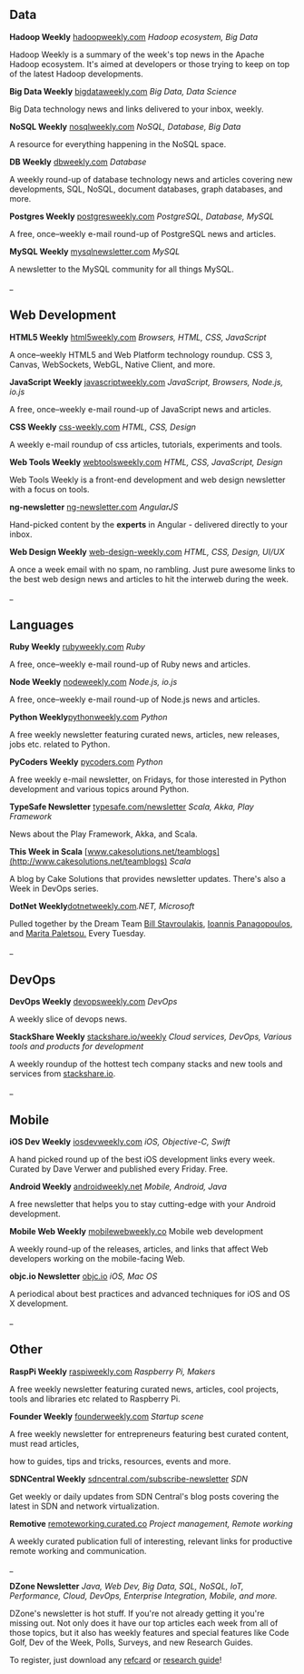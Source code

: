 
## Data

**Hadoop Weekly** [hadoopweekly.com](http://www.hadoopweekly.com/)  _Hadoop ecosystem, Big Data_

Hadoop Weekly is a summary of the week's top news in the Apache Hadoop ecosystem. It's aimed at developers or those trying to keep on top of the latest Hadoop developments.

**Big Data Weekly** [bigdataweekly.com](http://bigdataweekly.com/) _Big Data, Data Science_

Big Data technology news and links delivered to your inbox, weekly.

**NoSQL Weekly** [nosqlweekly.com](http://www.nosqlweekly.com/) _NoSQL, Database, Big Data_

A resource for everything happening in the NoSQL space.

**DB Weekly** [dbweekly.com](http://dbweekly.com/) _Database_

A weekly round-up of database technology news and articles covering new developments, SQL, NoSQL, document databases, graph databases, and more.

**Postgres Weekly** [postgresweekly.com](http://postgresweekly.com/) _PostgreSQL, Database, MySQL_

A free, once–weekly e-mail round-up of PostgreSQL news and articles.

**MySQL Weekly** [mysqlnewsletter.com](http://mysqlnewsletter.com/) _MySQL_

A newsletter to the MySQL community for all things MySQL.

_

## Web Development

**HTML5 Weekly** [html5weekly.com](http://html5weekly.com) _Browsers, HTML, CSS, JavaScript_

A once–weekly HTML5 and Web Platform technology roundup. CSS 3, Canvas, WebSockets, WebGL, Native Client, and more.

**JavaScript Weekly** [javascriptweekly.com](http://javascriptweekly.com/) _JavaScript, Browsers, Node.js, io.js_

A free, once–weekly e-mail round-up of JavaScript news and articles.

**CSS Weekly** [css-weekly.com](http://css-weekly.com/) _HTML, CSS, Design_

A weekly e-mail roundup of css articles, tutorials, experiments and tools.

**Web Tools Weekly** [webtoolsweekly.com](http://webtoolsweekly.com/) _HTML, CSS, JavaScript, Design_

Web Tools Weekly is a front-end development and web design newsletter with a focus on tools.

**ng-newsletter** [ng-newsletter.com](http://www.ng-newsletter.com/) _AngularJS_

Hand-picked content by the **experts** in Angular - delivered directly to your inbox.

**Web Design Weekly** [web-design-weekly.com](http://web-design-weekly.com/) _HTML, CSS, Design, UI/UX_

A once a week email with no spam, no rambling. Just pure awesome links to the best web design news and articles to hit the interweb during the week.

_

## **Languages**

**Ruby Weekly** [rubyweekly.com](http://rubyweekly.com/) _Ruby_

A free, once–weekly e-mail round-up of Ruby news and articles.

**Node Weekly** [nodeweekly.com](http://nodeweekly.com/) _Node.js, io.js_

A free, once–weekly e-mail round-up of Node.js news and articles.

**Python Weekly**[pythonweekly.com](http://www.pythonweekly.com/) _Python_

A free weekly newsletter featuring curated news, articles, new releases, jobs etc. related to Python.

**PyCoders Weekly** [pycoders.com](http://www.pycoders.com/) _Python_

A free weekly e-mail newsletter, on Fridays, for those interested in Python development and various topics around Python.

**TypeSafe Newsletter** [typesafe.com/newsletter](http://typesafe.com/newsletter) _Scala, Akka, Play Framework_

News about the Play Framework, Akka, and Scala.

**This Week in Scala** [www.cakesolutions.net/teamblogs](http://www.cakesolutions.net/teamblogs) _Scala_

A blog by Cake Solutions that provides newsletter updates. There's also a Week in DevOps series.

**DotNet Weekly**[dotnetweekly.com](http://www.dotnetweekly.com/)_.NET, Microsoft_

Pulled together by the Dream Team [Bill Stavroulakis](http://bstavroulakis.com/blog/), [Ioannis Panagopoulos](http://www.progware.org/blog/), and [Marita Paletsou.](http://codespot.gr/) Every Tuesday. 

_

## DevOps

**DevOps Weekly** [devopsweekly.com](http://www.devopsweekly.com/) _DevOps_

A weekly slice of devops news.

**StackShare Weekly** [stackshare.io/weekly](http://stackshare.io/weekly) _Cloud services, DevOps, Various tools and products for development_

A weekly roundup of the hottest tech company stacks and new tools and services from [stackshare.io](http://stackshare.io).

_

## Mobile

**iOS Dev Weekly** [iosdevweekly.com](https://iosdevweekly.com/) _iOS, Objective-C, Swift_

A hand picked round up of the best iOS development links every week. Curated by Dave Verwer and published every Friday. Free.

**Android Weekly** [androidweekly.net](http://androidweekly.net/) _Mobile, Android, Java_

A free newsletter that helps you to stay cutting-edge with your Android development.

**Mobile Web Weekly** [mobilewebweekly.co](http://mobilewebweekly.co/) Mobile web development

A weekly round-up of the releases, articles, and links that affect Web developers working on the mobile-facing Web.

**objc.io Newsletter** [objc.io](http://www.objc.io/) _iOS, Mac OS_

A periodical about best practices and advanced techniques for iOS and OS X development.

_

## Other

**RaspPi Weekly** [raspiweekly.com](http://www.raspiweekly.com) _Raspberry Pi, Makers_

A free weekly newsletter featuring curated news, articles, cool projects, tools and libraries etc related to Raspberry Pi.

**Founder Weekly** [founderweekly.com](http://www.founderweekly.com) _Startup scene_

A free weekly newsletter for entrepreneurs featuring best curated content, must read articles, 

how to guides, tips and tricks, resources, events and more.

**SDNCentral Weekly** [sdncentral.com/subscribe-newsletter](https://www.sdncentral.com/subscribe-newsletter/) _SDN_

Get weekly or daily updates from SDN Central's blog posts covering the latest in SDN and network virtualization.

**Remotive** [remoteworking.curated.co](https://remoteworking.curated.co/) _Project management, Remote working_

A weekly curated publication full of interesting, relevant links for productive remote working and communication.

_

**DZone Newsletter** _Java, Web Dev, Big Data, SQL, NoSQL, IoT, Performance, Cloud, DevOps, Enterprise Integration, Mobile, and more._

DZone's newsletter is hot stuff. If you're not already getting it you're missing out. Not only does it have our top articles each week from all of those topics, but it also has weekly features and special features like Code Golf, Dev of the Week, Polls, Surveys, and new Research Guides.

To register, just download any [refcard](http://refcardz.dzone.com/) or [research guide](http://dzone.com/page/research)!
